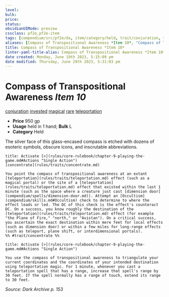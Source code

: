 ```yaml
---
level:
bulk:
price:
status:
obsidianUIMode: preview
cssclass: pf2e,pf2e-item
tags: [compendium/src/pf2e/da, item/category/held, trait/conjuration, trait/invested, trait/magical, trait/rare, trait/teleportation]
aliases: [Compass of Transpositional Awareness *Item 10*, "Compass of Transpositional Awareness"]
title: Compass of Transpositional Awareness *Item 10*
linter-yaml-title-alias: Compass of Transpositional Awareness *Item 10*
date created: Monday, June 19th 2023, 5:15:09 pm
date modified: Thursday, June 29th 2023, 5:31:03 pm
---
```


# Compass of Transpositional Awareness *Item 10*

[conjuration](rules/traits/conjuration.md) [invested](rules/traits/invested.md) [magical](rules/traits/magical.md) [rare](rules/traits/rare.md) [teleportation](rules/traits/teleportation.md)  

- **Price** 950 gp
- **Usage** held in 1 hand; **Bulk** L
- **Category** Held

The silver face of this glass-encased compass is etched with dozens of esoteric symbols, obscure icons, and inscrutable abbreviations.

```ad-embed-ability
title: Activate [>](rules/core-rulebook/chapter-9-playing-the-game.md#Actions "Single Action")
[concentrate](rules/traits/concentrate.md)  

You point the compass of transpositional awareness at an extant [teleportation](rules/traits/teleportation.md) effect (such as a magical portal) or the site of a [teleportation](rules/traits/teleportation.md) effect that existed within the last 1 minute (such as the space where a creature just cast [dimension door](compendium/spells/dimension-door.md)). Attempt an [Occultism](compendium/skills.md#Occultism) check to determine to where the effect leads or led. The DC of this check is the effect's counteract DC. On a success, you know roughly the destination of the [teleportation](rules/traits/teleportation.md) effect (for example "the Plane of Fire," "north," or "Avistan"). On a critical success, you ascertain the exact destination within mere feet for local effects (such as dimension door) or within a few miles for long-range effects (such as teleport, plane shift, or interdimensional portals).  
%% #trait/concentrate %%
```

```ad-embed-ability
title: Activate [>](rules/core-rulebook/chapter-9-playing-the-game.md#Actions "Single Action")

You use the compass of transpositional awareness to triangulate your current coordinates and the coordinates of your intended destination using teleportation magic. For 1 minute, whenever you cast a teleportation spell that has a range, increase that spell's range by 30 feet. If the spell normally has a range of touch, extend its range to 30 feet.
```

*Source: Dark Archive p. 153*
